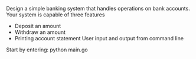 Design a simple banking system that handles operations on bank accounts. Your system is capable of three features
- Deposit an amount
- Withdraw an amount
- Printing account statement
User input and output from command line

Start by entering: python main.go